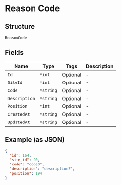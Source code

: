 
# Reason Code

## Structure

`ReasonCode`

## Fields

| Name | Type | Tags | Description |
|  --- | --- | --- | --- |
| `Id` | `*int` | Optional | - |
| `SiteId` | `*int` | Optional | - |
| `Code` | `*string` | Optional | - |
| `Description` | `*string` | Optional | - |
| `Position` | `*int` | Optional | - |
| `CreatedAt` | `*string` | Optional | - |
| `UpdatedAt` | `*string` | Optional | - |

## Example (as JSON)

```json
{
  "id": 164,
  "site_id": 90,
  "code": "code0",
  "description": "description2",
  "position": 194
}
```


